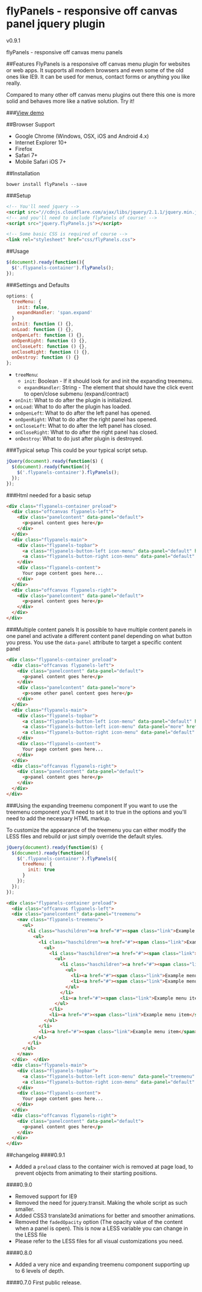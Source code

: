 flyPanels - responsive off canvas panel jquery plugin
===========
v0.9.1

flyPanels - responsive off canvas menu panels

##Features
FlyPanels is a responsive off canvas menu plugin for websites or web apps. It supports all modern browsers and even some of the old ones like IE9. It can be used for menus, contact forms or anything you like really.

Compared to many other off canvas menu plugins out there this one is more solid and behaves more like a native solution. Try it!

###[View demo](http://www.andreasnorman.com/flypanels)

##Browser Support
* Google Chrome (Windows, OSX, iOS and Android 4.x)
* Internet Explorer 10+
* Firefox
* Safari 7+
* Mobile Safari iOS 7+

##Installation
```
bower install flyPanels --save
```

###Setup
```html
<!-- You'll need jquery -->
<script src="//cdnjs.cloudflare.com/ajax/libs/jquery/2.1.1/jquery.min.js"></script>
<!-- and you'll need to include flyPanels of course! -->
<script src="jquery.flyPanels.js"></script>

<!-- Some basic CSS is required of course -->
<link rel="stylesheet" href="css/flyPanels.css">
```
##Usage
```javascript
$(document).ready(function(){
  $('.flypanels-container').flyPanels();
});
```

###Settings and Defaults
```javascript
options: {
  treeMenu: {
    init: false,
    expandHandler: 'span.expand'
  }
  onInit: function () {},
  onLoad: function () {},
  onOpenLeft: function () {},
  onOpenRight: function () {},
  onCloseLeft: function () {},
  onCloseRight: function () {},
  onDestroy: function () {}
};
```
* `treeMenu`:
  * `init`: Boolean - If it should look for and init the expanding treemenu.
  * `expandHandler`: String - The element that should have the click event to open/close submenu (expand/contract)
* `onInit`: What to do after the plugin is initialized.
* `onLoad`: What to do after the plugin has loaded.
* `onOpenLeft`: What to do after the left panel has opened.
* `onOpenRight`: What to do after the right panel has opened.
* `onCloseLeft`: What to do after the left panel has closed.
* `onCloseRight`: What to do after the right panel has closed.
* `onDestroy`: What to do just after plugin is destroyed.

###Typical setup
This could be your typical script setup.

```javascript
jQuery(document).ready(function($) {
  $(document).ready(function(){
    $('.flypanels-container').flyPanels();
  });
});
```

###Html needed for a basic setup
```html
<div class="flypanels-container preload">
  <div class="offcanvas flypanels-left">
    <div class="panelcontent" data-panel="default">
      <p>panel content goes here</p>
    </div>
  </div>
  <div class="flypanels-main">
    <div class="flypanels-topbar">
      <a class="flypanels-button-left icon-menu" data-panel="default" href="#"></a>
      <a class="flypanels-button-right icon-menu" data-panel="default" href="#"></a>
    </div>
    <div class="flypanels-content">
      Your page content goes here...
    </div>
  </div>
  <div class="offcanvas flypanels-right">
    <div class="panelcontent" data-panel="default">
      <p>panel content goes here</p>
    </div>
  </div>
</div>
```

###Multiple content panels
It is possible to have multiple content panels in one panel and activate a different content panel depending on what button you press. You use the `data-panel` attribute to target a specific content panel
```html
<div class="flypanels-container preload">
  <div class="offcanvas flypanels-left">
    <div class="panelcontent" data-panel="default">
      <p>panel content goes here</p>
    </div>
    <div class="panelcontent" data-panel="more">
      <p>some other panel content goes here</p>
    </div>
  </div>
  <div class="flypanels-main">
    <div class="flypanels-topbar">
      <a class="flypanels-button-left icon-menu" data-panel="default" href="#"></a>
      <a class="flypanels-button-left icon-menu" data-panel="more" href="#"></a>
      <a class="flypanels-button-right icon-menu" data-panel="default" href="#"></a>
    </div>
    <div class="flypanels-content">
      Your page content goes here...
    </div>
  </div>
  <div class="offcanvas flypanels-right">
    <div class="panelcontent" data-panel="default">
      <p>panel content goes here</p>
    </div>
  </div>
</div>
```

###Using the expanding treemenu component
If you want to use the treemenu component you'll need to set it to true in the options and you'll need to add the necessary HTML markup.

To customize the appearance of the treemenu you can either modify the LESS files and rebuild or just simply override the default styles.
```javascript
jQuery(document).ready(function($) {
  $(document).ready(function(){
    $('.flypanels-container').flyPanels({
      treeMenu: {
        init: true
      }
    });
  });
});
```

```html
<div class="flypanels-container preload">
  <div class="offcanvas flypanels-left">
  <div class="panelcontent" data-panel="treemenu">
    <nav class="flypanels-treemenu">
      <ul>
        <li class="haschildren"><a href="#"><span class="link">Example menu item</span> <span class="expand">2<i class="fa icon"></i></span></a>
          <ul>
            <li class="haschildren"><a href="#"><span class="link">Example menu item</span> <span class="expand">2<i class="fa icon"></i></span></a>
              <ul>
                <li class="haschildren"><a href="#"><span class="link">Example menu item</span> <span class="expand">2<i class="fa icon"></i></span></a>
                  <ul>
                    <li class="haschildren"><a href="#"><span class="link">Example menu item</span> <span class="expand">2<i class="fa icon"></i></span></a>
                      <ul>
                        <li><a href="#"><span class="link">Example menu item</span></a></li>
                        <li><a href="#"><span class="link">Example menu item</span></a></li>
                      </ul>
                    </li>
                    <li><a href="#"><span class="link">Example menu item</span></a></li>
                  </ul>
                </li>
                <li><a href="#"><span class="link">Example menu item</span></a></li>
              </ul>
            </li>
            <li><a href="#"><span class="link">Example menu item</span></a></li>
          </ul>
        </li>
      </ul>
    </nav>
  </div>  </div>
  <div class="flypanels-main">
    <div class="flypanels-topbar">
      <a class="flypanels-button-left icon-menu" data-panel="treemenu" href="#"></a>
      <a class="flypanels-button-right icon-menu" data-panel="default" href="#"></a>
    </div>
    <div class="flypanels-content">
      Your page content goes here...
    </div>
  </div>
  <div class="offcanvas flypanels-right">
    <div class="panelcontent" data-panel="default">
      <p>panel content goes here</p>
    </div>
  </div>
</div>
```


##changelog
####0.9.1
* Added a `preload` class to the container wich is removed at page load, to prevent objects from animating to their starting positions.

####0.9.0
* Removed support for IE9
* Removed the need for jquery.transit. Making the whole script as such smaller.
* Added CSS3 translate3d animations for better and smoother animations.
* Removed the `fadedOpacity` option (The opacity value of the content when a panel is open). This is now a LESS variable you can change in the LESS file
* Please refer to the LESS files for all visual customizations you need.

####0.8.0
* Added a very nice and expanding treemenu component supporting up to 6 levels of depth.

####0.7.0
First public release.
